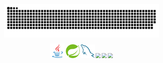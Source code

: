 <div style="display: flex; justify-content: space-between;" align = "center">
<picture>
  <source media="(prefers-color-scheme: dark)" srcset="https://raw.githubusercontent.com/LeoAmichi/LeoAmichi/output/github-contribution-grid-snake-dark.svg">
  <source media="(prefers-color-scheme: light)" srcset="https://raw.githubusercontent.com/LeoAmichi/LeoAmichi/output/github-contribution-grid-snake.svg">
  <img alt="github contribution grid snake animation" src="https://raw.githubusercontent.com/LeoAmichi/LeoAmichi/output/github-contribution-grid-snake.svg">
</picture>
</div>
</div>
<div align="center">
 <div style="display: inline_block"><br>
   <img height="47em" img src=https://github.com/devicons/devicon/blob/v2.16.0/icons/java/java-original.svg />
   <img height="45em" img src=https://github.com/devicons/devicon/blob/v2.16.0/icons/spring/spring-original.svg />
   <img height="45em" img src=https://github.com/devicons/devicon/blob/v2.16.0/icons/mysql/mysql-original.svg />
   <img height="45em" img src="https://cdn.jsdelivr.net/gh/devicons/devicon/icons/c/c-plain.svg" />
   <img height="45em" img src="https://cdn.jsdelivr.net/gh/devicons/devicon/icons/css3/css3-plain.svg" />
   <img height="45em" img src="https://cdn.jsdelivr.net/gh/devicons/devicon/icons/html5/html5-plain.svg" />

          
                 
         
          
</div>
